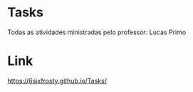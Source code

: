 # Tasks
Todas as atividades ministradas pelo professor: Lucas Primo

# Link
https://6sixfrosty.github.io/Tasks/